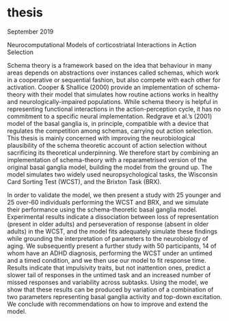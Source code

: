 # thesis
September 2019

Neurocomputational Models of corticostriatal Interactions in Action Selection

Schema theory is a framework based on the idea that behaviour in many areas depends on abstractions over instances called schemas, which work in a cooperative or sequential fashion, but also compete with each other for activation. Cooper & Shallice (2000) provide an implementation of schema-theory with their model that simulates how routine actions works in healthy and neurologically-impaired populations. While schema theory is helpful in representing functional interactions in the action-perception cycle, it has no commitment to a specific neural implementation. Redgrave et al.’s (2001) model of the basal ganglia is, in principle, compatible with a device that regulates the competition among schemas, carrying out action selection. This thesis is mainly concerned with improving the neurobiological plausibility of the schema theoretic account of action selection without sacrificing its theoretical underpinning. We therefore start by combining an implementation of schema-theory with a reparametrised version of the original basal ganglia model, building the model from the ground up. The model simulates two widely used neuropsychological tasks, the Wisconsin Card Sorting Test (WCST), and the Brixton Task (BRX).

In order to validate the model, we then present a study with 25 younger and 25 over-60 individuals performing the WCST and BRX, and we simulate their performance using the schema-theoretic basal ganglia model. Experimental results indicate a dissociation between loss of representation (present in older adults) and perseveration of response (absent in older adults) in the WCST, and the model fits adequately simulate these findings while grounding the interpretation of parameters to the neurobiology of aging. We subsequently present a further study with 50 participants, 14 of whom have an ADHD diagnosis, performing the WCST under an untimed and a timed condition, and we then use our model to fit response time. Results indicate that impulsivity traits, but not inattention ones, predict a slower tail of responses in the untimed task and an increased number of missed responses and variability across subtasks. Using the model, we show that these results can be produced by variation of a combination of two parameters representing basal ganglia activity and top-down excitation. We conclude with recommendations on how to improve and extend the model.
